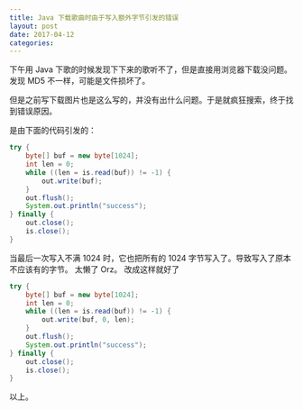 ```yaml
---
title: Java 下载歌曲时由于写入额外字节引发的错误
layout: post
date: 2017-04-12
categories: 
---
```


下午用 Java 下歌的时候发现下下来的歌听不了，但是直接用浏览器下载没问题。发现 MD5 不一样，可能是文件损坏了。

但是之前写下载图片也是这么写的，并没有出什么问题。于是就疯狂搜索，终于找到错误原因。

是由下面的代码引发的：

```java
try {
    byte[] buf = new byte[1024];
    int len = 0;
    while ((len = is.read(buf)) != -1) {
        out.write(buf);
    }
    out.flush();
    System.out.println("success");
} finally {
    out.close();
    is.close();
}
```

当最后一次写入不满 1024 时，它也把所有的 1024 字节写入了。导致写入了原本不应该有的字节。
太懒了 Orz。
改成这样就好了

```java
try {
    byte[] buf = new byte[1024];
    int len = 0;
    while ((len = is.read(buf)) != -1) {
        out.write(buf, 0, len);
    }
    out.flush();
    System.out.println("success");
} finally {
    out.close();
    is.close();
}
```

以上。